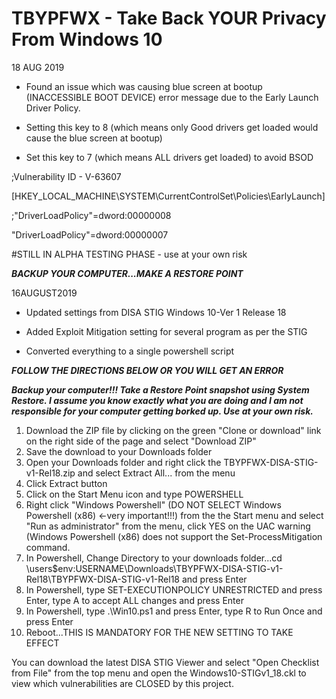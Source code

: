 # TBYPFWX - Take Back YOUR Privacy From Windows 10

18 AUG 2019

- Found an issue which was causing blue screen at bootup (INACCESSIBLE BOOT DEVICE) error message due to the Early Launch Driver Policy.

- Setting this key to 8 (which means only Good drivers get loaded would cause the blue screen at bootup)

- Set this key to 7 (which means ALL drivers get loaded) to avoid BSOD

;Vulnerability ID - V-63607

[HKEY_LOCAL_MACHINE\SYSTEM\CurrentControlSet\Policies\EarlyLaunch]

;"DriverLoadPolicy"=dword:00000008

"DriverLoadPolicy"=dword:00000007

#STILL IN ALPHA TESTING PHASE - use at your own risk


***BACKUP YOUR COMPUTER...MAKE A RESTORE POINT***

16AUGUST2019

- Updated settings from DISA STIG Windows 10-Ver 1 Release 18 
              
- Added Exploit Mitigation setting for several program as per the STIG
              
- Converted everything to a single powershell script

***FOLLOW THE DIRECTIONS BELOW OR YOU WILL GET AN ERROR***
              
***Backup your computer!!!  Take a Restore Point snapshot using System Restore.  I assume you know exactly what you are doing and I am not responsible for your computer getting borked up.  Use at your own risk.***

1) Download the ZIP file by clicking on the green "Clone or download" link on the right side of the page and select "Download ZIP"
2) Save the download to your Downloads folder
3) Open your Downloads folder and right click the TBYPFWX-DISA-STIG-v1-Rel18.zip and select Extract All... from the menu
4) Click Extract button
5) Click on the Start Menu icon and type POWERSHELL
6) Right click "Windows Powershell" (DO NOT SELECT Windows Powershell (x86) <-very important!!!) from the the Start menu and select "Run as administrator" from the menu, click YES on the UAC warning (Windows Powershell (x86) does not support the Set-ProcessMitigation command.
7) In Powershell, Change Directory to your downloads folder...cd \users\$env:USERNAME\Downloads\TBYPFWX-DISA-STIG-v1-Rel18\TBYPFWX-DISA-STIG-v1-Rel18 and press Enter
8) In Powershell, type SET-EXECUTIONPOLICY UNRESTRICTED and press Enter, type A to accept ALL changes and press Enter
9) In Powershell, type .\Win10.ps1 and press Enter, type R to Run Once and press Enter
10) Reboot...THIS IS MANDATORY FOR THE NEW SETTING TO TAKE EFFECT

You can download the latest DISA STIG Viewer and select "Open Checklist from File" from the top menu and open the Windows10-STIGv1_18.ckl to view which vulnerabilities are CLOSED by this project.
